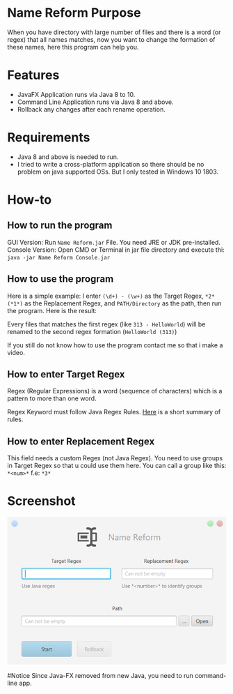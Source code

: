 # Name Reform Purpose
When you have directory with large number of files and there is a word (or regex) that all names matches, now you want to change the formation of these names, here this program can help you.

# Features
* JavaFX Application runs via Java 8 to 10.
* Command Line Application runs via Java 8 and above.
* Rollback any changes after each rename operation.

# Requirements
* Java 8 and above is needed to run.
* I tried to write a cross-platform application so there should be no problem on java supported OSs. But I only tested in Windows 10 1803.

# How-to

## How to run the program
GUI Version: Run `Name Reform.jar` File. You need JRE or JDK pre-installed.
Console Version: Open CMD or Terminal in jar file directory and execute thi: `java -jar Name Reform Console.jar`

## How to use the program
Here is a simple example: I enter `(\d+) - (\w+)` as the Target Regex, `*2* (*1*)` as the Replacement Regex, and `PATH/Directory` as the path, then run the program. Here is the result: 

Every files that matches the first regex (like `313 - HelloWorld`) will be renamed to the second regex formation (`HelloWorld (313)`)

If you still do not know how to use the program contact me so that i make a video.
## How to enter Target Regex
Regex (Regular Expressions) is a word (sequence of characters) which is a pattern to more than one word.

Regex Keyword must follow Java Regex Rules. [Here](https://docs.google.com/document/d/1CDhy9E-SLz_CeW5VSJ-uM63UPCEj2O3hQUsicKNE178/edit?usp=sharing) is a short summary of rules.

## How to enter Replacement Regex
This field needs a custom Regex (not Java Regex). You need to use groups in Target Regex so that u could use them here. You can call a group like this: `*<num>*` f.e: `*3*`

# Screenshot
![screenshot](https://github.com/Matin-A/Name-Reform/blob/v1.0.0-releases-archived/NameReformScreenshot.png)


#Notice
Since Java-FX removed from new Java, you need to run command-line app.
